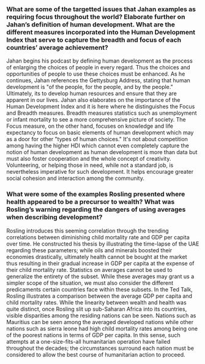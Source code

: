 ### What are some of the targetted issues that Jahan examples as requiring focus throughout the world? Elaborate further on Jahan’s definition of human development. What are the different measures incorporated into the Human Development Index that serve to capture the breadth and focus of each countries’ average achievement?

Jahan begins his podcast by defining human development as the process of enlarging the choices of people in every regard. Thus the choices and opportunities of people to use these choices must be enhanced. As he continues, Jahan references the Gettysburg Address, stating that human development is "of the people, for the people, and by the people." Ultimately, its to develop human resources and ensure that they are apparent in our lives. Jahan also elaborates on the importance of the Human Development Index and it is here where he distinguishes the Focus and Breadth measures. Breadth measures statistics such as unemployment or infant mortality to see a more comprehensive picture of society. The Focus measure, on the other hand, focuses on knowledge and life expectancy to focus on basic elements of human development which may as a door for other "types of human choices." It's not about competition among having the higher HDI which cannot even completely capture the notion of human development as human development is more than data but must also foster cooperation and the whole concept of creativity. Volunteering, or helping those in need, while not a standard job, is nevertheless imperative for such development. It helps encourage greater social cohesion and interaction among the community. 



### What were some of the examples Rosling presented where health appeared to be a precursor to wealth? What was Rosling’s warning regarding the dangers of using averages when describing development?

Rosling introduces this seeming correlation through the trending correlations between diminishing child mortality rate and GDP per capita over time. He constructed his thesis by illustrating the time-lapse of the UAE regarding these parameters; while oils and minerals boosted their economies drastically, ultimately health cannot be bought at the market thus resulting in their gradual increase in GDP per capita at the expense of their child mortality rate. Statistics on averages cannot be used to generalize the entirety of the subset. While these averages may grant us a simpler scope of the situation, we must also consider the different predicaments certain countries face within these subsets. In the Ted Talk, Rosling illustrates a comparison between the average GDP per capita and child mortality rates. While the linearity between wealth and health was quite distinct, once Rosling slit up sub-Saharan Africa into its countries, visible disparities among the residing nations can be seen. Nations such as Mauritius can be seen among the averaged developed nations while other nations such as sierra leone had high child mortality rates among being one of the poorest nations in terms of GDP per capita. In this sense, such attempts at a one-size-fits-all humanitarian operation have failed throughout the decades; the circumstances surround each nation must be considered to allow the best course of humanitarian action to proceed. 
